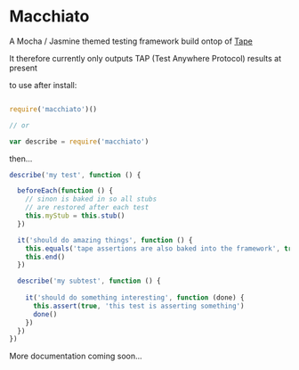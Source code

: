 # Macchiato

A Mocha / Jasmine themed testing framework build ontop of [Tape](https://github.com/substack/tape)

It therefore currently only outputs TAP (Test Anywhere Protocol) results at present

to use after install:

```javascript

require('macchiato')()

// or

var describe = require('macchiato')
```
then...
```javascript
describe('my test', function () {

  beforeEach(function () {
    // sinon is baked in so all stubs
    // are restored after each test
    this.myStub = this.stub()
  })

  it('should do amazing things', function () {
    this.equals('tape assertions are also baked into the framework', true)
    this.end()
  })

  describe('my subtest', function () {
    
    it('should do something interesting', function (done) {
      this.assert(true, 'this test is asserting something')
      done()
    })
  })
})

```

More documentation coming soon...
